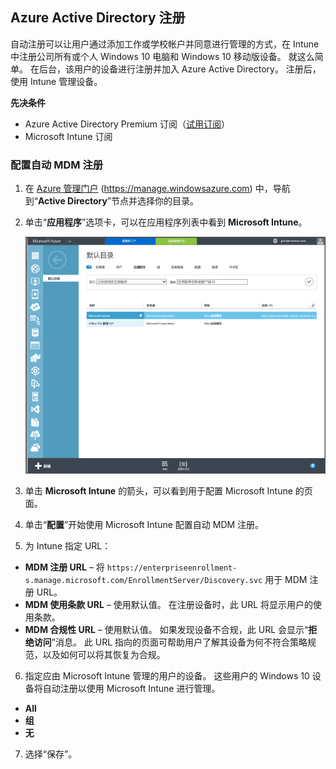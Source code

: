 ## Azure Active Directory 注册

自动注册可以让用户通过添加工作或学校帐户并同意进行管理的方式，在 Intune 中注册公司所有或个人 Windows 10 电脑和 Windows 10 移动版设备。 就这么简单。 在后台，该用户的设备进行注册并加入 Azure Active Directory。 注册后，使用 Intune 管理设备。

**先决条件**
- Azure Active Directory Premium 订阅（[试用订阅](http://go.microsoft.com/fwlink/?LinkID=816845)）
- Microsoft Intune 订阅


### 配置自动 MDM 注册

1. 在 [Azure 管理门户](https://manage.windowsazure.com) (https://manage.windowsazure.com) 中，导航到“**Active Directory**”节点并选择你的目录。

2. 单击“**应用程序**”选项卡，可以在应用程序列表中看到 **Microsoft Intune**。

    ![使用 Microsoft Intune 的 Azure AD 应用](../media/aad-intune-app.png)

3. 单击 **Microsoft Intune** 的箭头，可以看到用于配置 Microsoft Intune 的页面。

4. 单击“**配置**”开始使用 Microsoft Intune 配置自动 MDM 注册。

5. 为 Intune 指定 URL：

  - **MDM 注册 URL** – 将 `https://enterpriseenrollment-s.manage.microsoft.com/EnrollmentServer/Discovery.svc` 用于 MDM 注册 URL。
  - **MDM 使用条款 URL** – 使用默认值。 在注册设备时，此 URL 将显示用户的使用条款。
  - **MDM 合规性 URL** – 使用默认值。 如果发现设备不合规，此 URL 会显示“**拒绝访问**”消息。 此 URL 指向的页面可帮助用户了解其设备为何不符合策略规范，以及如何可以将其恢复为合规。

6.  指定应由 Microsoft Intune 管理的用户的设备。 这些用户的 Windows 10 设备将自动注册以使用 Microsoft Intune 进行管理。

  - **All**
  - **组**
  - **无**

7. 选择“保存”。


<!--HONumber=Aug16_HO5-->


